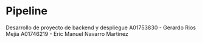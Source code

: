 # Pipeline
Desarrollo  de proyecto de backend y despliegue
A01753830 - Gerardo Rios Mejía
A01746219 - Eric Manuel Navarro Martínez
